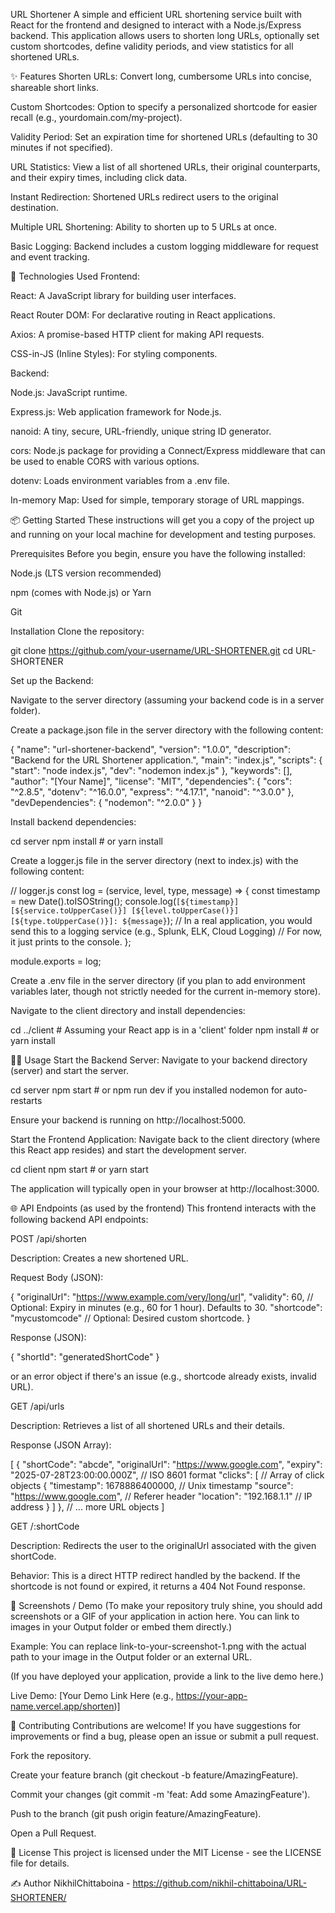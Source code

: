 URL Shortener
A simple and efficient URL shortening service built with React for the frontend and designed to interact with a Node.js/Express backend. This application allows users to shorten long URLs, optionally set custom shortcodes, define validity periods, and view statistics for all shortened URLs.

✨ Features
Shorten URLs: Convert long, cumbersome URLs into concise, shareable short links.

Custom Shortcodes: Option to specify a personalized shortcode for easier recall (e.g., yourdomain.com/my-project).

Validity Period: Set an expiration time for shortened URLs (defaulting to 30 minutes if not specified).

URL Statistics: View a list of all shortened URLs, their original counterparts, and their expiry times, including click data.

Instant Redirection: Shortened URLs redirect users to the original destination.

Multiple URL Shortening: Ability to shorten up to 5 URLs at once.

Basic Logging: Backend includes a custom logging middleware for request and event tracking.

🚀 Technologies Used
Frontend:

React: A JavaScript library for building user interfaces.

React Router DOM: For declarative routing in React applications.

Axios: A promise-based HTTP client for making API requests.

CSS-in-JS (Inline Styles): For styling components.

Backend:

Node.js: JavaScript runtime.

Express.js: Web application framework for Node.js.

nanoid: A tiny, secure, URL-friendly, unique string ID generator.

cors: Node.js package for providing a Connect/Express middleware that can be used to enable CORS with various options.

dotenv: Loads environment variables from a .env file.

In-memory Map: Used for simple, temporary storage of URL mappings.

📦 Getting Started
These instructions will get you a copy of the project up and running on your local machine for development and testing purposes.

Prerequisites
Before you begin, ensure you have the following installed:

Node.js (LTS version recommended)

npm (comes with Node.js) or Yarn

Git

Installation
Clone the repository:

git clone https://github.com/your-username/URL-SHORTENER.git
cd URL-SHORTENER

Set up the Backend:

Navigate to the server directory (assuming your backend code is in a server folder).

Create a package.json file in the server directory with the following content:

{
  "name": "url-shortener-backend",
  "version": "1.0.0",
  "description": "Backend for the URL Shortener application.",
  "main": "index.js",
  "scripts": {
    "start": "node index.js",
    "dev": "nodemon index.js"
  },
  "keywords": [],
  "author": "[Your Name]",
  "license": "MIT",
  "dependencies": {
    "cors": "^2.8.5",
    "dotenv": "^16.0.0",
    "express": "^4.17.1",
    "nanoid": "^3.0.0"
  },
  "devDependencies": {
    "nodemon": "^2.0.0"
  }
}

Install backend dependencies:

cd server
npm install # or yarn install

Create a logger.js file in the server directory (next to index.js) with the following content:

// logger.js
const log = (service, level, type, message) => {
    const timestamp = new Date().toISOString();
    console.log(`[${timestamp}] [${service.toUpperCase()}] [${level.toUpperCase()}] [${type.toUpperCase()}]: ${message}`);
    // In a real application, you would send this to a logging service (e.g., Splunk, ELK, Cloud Logging)
    // For now, it just prints to the console.
};

module.exports = log;

Create a .env file in the server directory (if you plan to add environment variables later, though not strictly needed for the current in-memory store).

Navigate to the client directory and install dependencies:

cd ../client # Assuming your React app is in a 'client' folder
npm install # or yarn install

🏃‍♀️ Usage
Start the Backend Server:
Navigate to your backend directory (server) and start the server.

cd server
npm start # or npm run dev if you installed nodemon for auto-restarts

Ensure your backend is running on http://localhost:5000.

Start the Frontend Application:
Navigate back to the client directory (where this React app resides) and start the development server.

cd client
npm start # or yarn start

The application will typically open in your browser at http://localhost:3000.

🌐 API Endpoints (as used by the frontend)
This frontend interacts with the following backend API endpoints:

POST /api/shorten

Description: Creates a new shortened URL.

Request Body (JSON):

{
    "originalUrl": "https://www.example.com/very/long/url",
    "validity": 60,       // Optional: Expiry in minutes (e.g., 60 for 1 hour). Defaults to 30.
    "shortcode": "mycustomcode" // Optional: Desired custom shortcode.
}

Response (JSON):

{
    "shortId": "generatedShortCode"
}

or an error object if there's an issue (e.g., shortcode already exists, invalid URL).

GET /api/urls

Description: Retrieves a list of all shortened URLs and their details.

Response (JSON Array):

[
    {
        "shortCode": "abcde",
        "originalUrl": "https://www.google.com",
        "expiry": "2025-07-28T23:00:00.000Z", // ISO 8601 format
        "clicks": [ // Array of click objects
            {
                "timestamp": 1678886400000, // Unix timestamp
                "source": "https://www.google.com", // Referer header
                "location": "192.168.1.1" // IP address
            }
        ]
    },
    // ... more URL objects
]

GET /:shortCode

Description: Redirects the user to the originalUrl associated with the given shortCode.

Behavior: This is a direct HTTP redirect handled by the backend. If the shortcode is not found or expired, it returns a 404 Not Found response.

📸 Screenshots / Demo
(To make your repository truly shine, you should add screenshots or a GIF of your application in action here. You can link to images in your Output folder or embed them directly.)

Example:
You can replace link-to-your-screenshot-1.png with the actual path to your image in the Output folder or an external URL.

(If you have deployed your application, provide a link to the live demo here.)

Live Demo: [Your Demo Link Here (e.g., https://your-app-name.vercel.app/shorten)]

🤝 Contributing
Contributions are welcome! If you have suggestions for improvements or find a bug, please open an issue or submit a pull request.

Fork the repository.

Create your feature branch (git checkout -b feature/AmazingFeature).

Commit your changes (git commit -m 'feat: Add some AmazingFeature').

Push to the branch (git push origin feature/AmazingFeature).

Open a Pull Request.

📄 License
This project is licensed under the MIT License - see the LICENSE file for details.

✍️ Author
NikhilChittaboina - https://github.com/nikhil-chittaboina/URL-SHORTENER/
